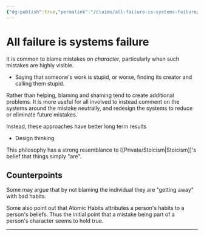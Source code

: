 ```yaml
---
{"dg-publish":true,"permalink":"/claims/all-failure-is-systems-failure/","title":"All failure is systems failure","tags":["claim"]}
---
```



# All failure is systems failure

It is common to blame mistakes on *character*, particularly when such mistakes are highly visible.

- Saying that someone's work is stupid, or worse, finding its creator and calling them stupid.

Rather than helping, blaming and shaming tend to create additional problems. It is more useful for all involved to instead comment on the systems around the mistake neutrally, and redesign the systems to reduce or eliminate future mistakes.

Instead, these approaches have better long term results

- Design thinking

This philosophy has a strong resemblance to [[Private/Stoicism\|Stoicism]]'s belief that things simply "are".

## Counterpoints

Some may argue that by not blaming the individual they are "getting away" with bad habits. 

Some also point out that Atomic Habits attributes a person's habits to a person's beliefs. Thus the initial point that a mistake being part of a person's character seems to hold true.





---

[^1]: A claim I thought about while reading [[Books/Atomic Habits by James Clear\|Atomic Habits by James Clear]], and also  [[Books/The Design of Everyday Things by Don Norman\|The Design of Everyday Things by Don Norman]] - that if you use an object and fail, it is likely the fault of the designer, not you.